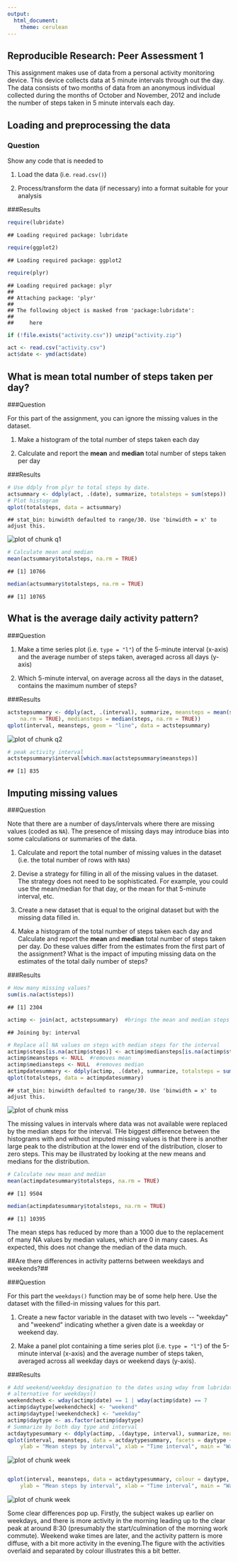 ```yaml
---
output:
  html_document:
    theme: cerulean
---
```


## Reproducible Research: Peer Assessment 1
This assignment makes use of data from a personal activity monitoring
device. This device collects data at 5 minute intervals through out the
day. The data consists of two months of data from an anonymous
individual collected during the months of October and November, 2012
and include the number of steps taken in 5 minute intervals each day.

## Loading and preprocessing the data

### Question

Show any code that is needed to

1. Load the data (i.e. `read.csv()`)

2. Process/transform the data (if necessary) into a format suitable for your analysis

###Results



```r
require(lubridate)
```

```
## Loading required package: lubridate
```

```r
require(ggplot2)
```

```
## Loading required package: ggplot2
```

```r
require(plyr)
```

```
## Loading required package: plyr
## 
## Attaching package: 'plyr'
## 
## The following object is masked from 'package:lubridate':
## 
##     here
```

```r
if (!file.exists("activity.csv")) unzip("activity.zip")

act <- read.csv("activity.csv")
act$date <- ymd(act$date)
```


## What is mean total number of steps taken per day?

###Question

For this part of the assignment, you can ignore the missing values in
the dataset.

1. Make a histogram of the total number of steps taken each day

2. Calculate and report the **mean** and **median** total number of steps taken per day

###Results



```r
# Use ddply from plyr to total steps by date.
actsummary <- ddply(act, .(date), summarize, totalsteps = sum(steps))
# Plot histogram
qplot(totalsteps, data = actsummary)
```

```
## stat_bin: binwidth defaulted to range/30. Use 'binwidth = x' to adjust this.
```

![plot of chunk q1](figure/q1.png) 

```r
# Calculate mean and median
mean(actsummary$totalsteps, na.rm = TRUE)
```

```
## [1] 10766
```

```r
median(actsummary$totalsteps, na.rm = TRUE)
```

```
## [1] 10765
```

## What is the average daily activity pattern?

###Question

1. Make a time series plot (i.e. `type = "l"`) of the 5-minute interval (x-axis) and the average number of steps taken, averaged across all days (y-axis)

2. Which 5-minute interval, on average across all the days in the dataset, contains the maximum number of steps?

###Results


```r
actstepsummary <- ddply(act, .(interval), summarize, meansteps = mean(steps, 
    na.rm = TRUE), mediansteps = median(steps, na.rm = TRUE))
qplot(interval, meansteps, geom = "line", data = actstepsummary)
```

![plot of chunk q2](figure/q2.png) 

```r
# peak activity interval
actstepsummary$interval[which.max(actstepsummary$meansteps)]
```

```
## [1] 835
```

## Imputing missing values

###Question

Note that there are a number of days/intervals where there are missing
values (coded as `NA`). The presence of missing days may introduce
bias into some calculations or summaries of the data.

1. Calculate and report the total number of missing values in the dataset (i.e. the total number of rows with `NA`s)

2. Devise a strategy for filling in all of the missing values in the dataset. The strategy does not need to be sophisticated. For example, you could use the mean/median for that day, or the mean for that 5-minute interval, etc.

3. Create a new dataset that is equal to the original dataset but with the missing data filled in.

4. Make a histogram of the total number of steps taken each day and Calculate and report the **mean** and **median** total number of steps taken per day. Do these values differ from the estimates from the first part of the assignment? What is the impact of imputing missing data on the estimates of the total daily number of steps?

###Results



```r
# How many missing values?
sum(is.na(act$steps))
```

```
## [1] 2304
```

```r
actimp <- join(act, actstepsummary)  #brings the mean and median steps into the data frame
```

```
## Joining by: interval
```

```r
# Replace all NA values on steps with median steps for the interval
actimp$steps[is.na(actimp$steps)] <- actimp$mediansteps[is.na(actimp$steps)]
actimp$meansteps <- NULL  #removes mean
actimp$mediansteps <- NULL  #removes median 
actimpdatesummary <- ddply(actimp, .(date), summarize, totalsteps = sum(steps))
qplot(totalsteps, data = actimpdatesummary)
```

```
## stat_bin: binwidth defaulted to range/30. Use 'binwidth = x' to adjust this.
```

![plot of chunk miss](figure/miss.png) 


The missing values in intervals where data was not available were replaced by the median steps for the interval. THe biggest difference between the histograms with and without imputed missing values is that there is another large peak to the distribution at the lower end of the distribution, closer to zero steps. This may be illustrated by looking at the new means and medians for the distribution. 

```r
# Calculate new mean and median
mean(actimpdatesummary$totalsteps, na.rm = TRUE)
```

```
## [1] 9504
```

```r
median(actimpdatesummary$totalsteps, na.rm = TRUE)
```

```
## [1] 10395
```

The mean steps has reduced by more than a 1000 due to the replacement of many NA values by median values, which are 0 in many cases. As expected, this does not change the median of the data much. 

##Are there differences in activity patterns between weekdays and weekends?##

###Question

For this part the `weekdays()` function may be of some help here. Use
the dataset with the filled-in missing values for this part.

1. Create a new factor variable in the dataset with two levels -- "weekday" and "weekend" indicating whether a given date is a weekday or weekend day.

2. Make a panel plot containing a time series plot (i.e. `type = "l"`) of the 5-minute interval (x-axis) and the average number of steps taken, averaged across all weekday days or weekend days (y-axis).

###Results



```r
# Add weekend/weekday designation to the dates using wday from lubridate as
# alternative for weekdays()
weekendcheck <- wday(actimp$date) == 1 | wday(actimp$date) == 7
actimp$daytype[weekendcheck] <- "weekend"
actimp$daytype[!weekendcheck] <- "weekday"
actimp$daytype <- as.factor(actimp$daytype)
# Summarize by both day type and interval
actdaytypesummary <- ddply(actimp, .(daytype, interval), summarize, meansteps = mean(steps))
qplot(interval, meansteps, data = actdaytypesummary, facets = daytype ~ ., geom = "line", 
    ylab = "Mean steps by interval", xlab = "Time interval", main = "Walking: Weekend vs Weekdays")
```

![plot of chunk week](figure/week1.png) 

```r

qplot(interval, meansteps, data = actdaytypesummary, colour = daytype, geom = "line", 
    ylab = "Mean steps by interval", xlab = "Time interval", main = "Walking: Weekend vs Weekdays")
```

![plot of chunk week](figure/week2.png) 

Some clear differences pop up. Firstly, the subject wakes up earlier on weekdays, and there is more activity in the morning leading up to the clear peak at around 8:30 (presumably the start/culmination of the morning work commute). Weekend wake times are later, and the activity pattern is more diffuse, with a bit more activity in the evening.The figure with the activities overlaid and separated by colour illustrates this a bit better.
